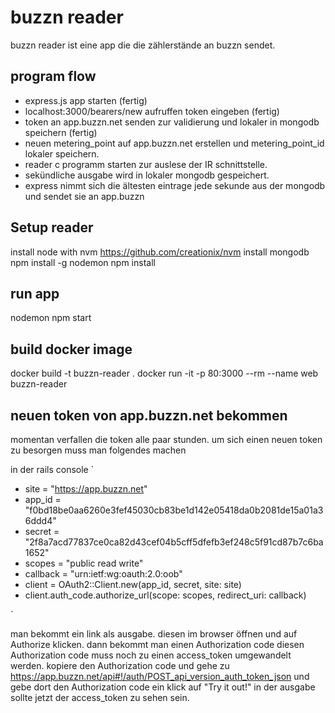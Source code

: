 # buzzn reader
  buzzn reader ist eine app die die zählerstände an buzzn sendet.

## program flow
  - express.js app starten (fertig)
  - localhost:3000/bearers/new aufruffen token eingeben (fertig)
  - token an app.buzzn.net senden zur validierung und lokaler in mongodb speichern (fertig)
  - neuen metering_point auf app.buzzn.net erstellen und metering_point_id lokaler speichern.
  - reader c programm starten zur auslese der IR schnittstelle.
  - sekündliche ausgabe wird in lokaler mongodb gespeichert.
  - express nimmt sich die ältesten eintrage jede sekunde aus der mongodb und sendet sie an app.buzzn

## Setup reader
  install node with nvm https://github.com/creationix/nvm
  install mongodb
  npm install -g nodemon
  npm install

## run app
  nodemon npm start

## build docker image
  docker build -t buzzn-reader .
  docker run -it  -p 80:3000 --rm --name web buzzn-reader

## neuen token von app.buzzn.net bekommen
  momentan verfallen die token alle paar stunden.
  um sich einen neuen token zu besorgen muss man folgendes machen

  in der rails console
  `
  - site      = "https://app.buzzn.net"
  - app_id    = "f0bd18be0aa6260e3fef45030cb83be1d142e05418da0b2081de15a01a36ddd4"
  - secret    = "2f8a7acd77837ce0ca82d43cef04b5cff5dfefb3ef248c5f91cd87b7c6ba1652"
  - scopes    = "public read write"
  - callback  = "urn:ietf:wg:oauth:2.0:oob"
  - client    = OAuth2::Client.new(app_id, secret, site: site)
  - client.auth_code.authorize_url(scope: scopes, redirect_uri: callback)
  
  `

  man bekommt ein link als ausgabe. diesen im browser öffnen und auf Authorize klicken.
  dann bekommt man einen Authorization code diesen Authorization code muss noch zu einen access_token umgewandelt werden.
  kopiere den Authorization code und gehe zu https://app.buzzn.net/api#!/auth/POST_api_version_auth_token_json
  und gebe dort den Authorization code ein klick auf "Try it out!"
  in der ausgabe sollte jetzt der access_token zu sehen sein.
